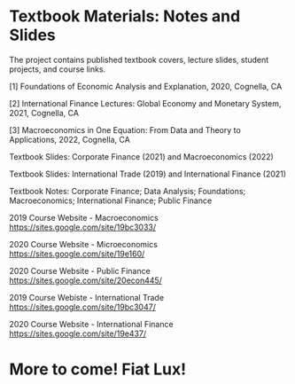 # Textbook Materials: Notes and Slides

The project contains published textbook covers, lecture slides, student projects, and course links.



[1] Foundations of Economic Analysis and Explanation, 2020, Cognella, CA

[2] International Finance Lectures: Global Economy and Monetary System, 2021, Cognella, CA

[3] Macroeconomics in One Equation: From Data and Theory to Applications, 2022, Cognella, CA



Textbook Slides: Corporate Finance (2021) and Macroeconomics (2022)

Textbook Slides: International Trade (2019) and International Finance (2021)

Textbook Notes: Corporate Finance; Data Analysis; Foundations;  
Macroeconomics; International Finance; Public Finance 


2019 Course Website - Macroeconomics
https://sites.google.com/site/19bc3033/

2020 Course Website - Microeconomics
https://sites.google.com/site/19e160/

2020 Course Website - Public Finance
https://sites.google.com/site/20econ445/

2019 Course Webiste - International Trade
https://sites.google.com/site/19bc3047/

2020 Course Website - International Finance
https://sites.google.com/site/19e437/

# More to come! Fiat Lux!




